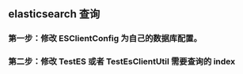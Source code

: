 ## elasticsearch 查询

### 第一步：修改 ESClientConfig 为自己的数据库配置。

### 第二步：修改 TestES 或者 TestEsClientUtil 需要查询的 index
